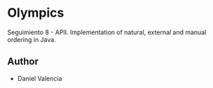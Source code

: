 # Olympics

Seguimiento 8 - APII.
Implementation of natural, external and manual ordering in Java.

## Author
* Daniel Valencia
